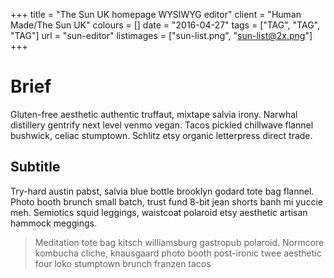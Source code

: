 +++
title = "The Sun UK homepage WYSIWYG editor"
client = "Human Made/The Sun UK"
colours = []
date = "2016-04-27"
tags = ["TAG", "TAG", "TAG"]
url = "sun-editor"
listimages = ["sun-list.png", "sun-list@2x.png"]
+++

# Brief

Gluten-free aesthetic authentic truffaut, mixtape salvia irony. Narwhal distillery gentrify next level venmo vegan. Tacos pickled chillwave flannel bushwick, celiac stumptown. Schlitz etsy organic letterpress direct trade. 

## Subtitle
Try-hard austin pabst, salvia blue bottle brooklyn godard tote bag flannel. Photo booth brunch small batch, trust fund 8-bit jean shorts banh mi yuccie meh. Semiotics squid leggings, waistcoat polaroid etsy aesthetic artisan hammock meggings.


> Meditation tote bag kitsch williamsburg gastropub polaroid. Normcore kombucha cliche, knausgaard photo booth post-ironic twee aesthetic four loko stumptown brunch franzen tacos
